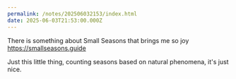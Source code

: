 ```yaml
---
permalink: /notes/202506032153/index.html
date: 2025-06-03T21:53:00.000Z
---
```


There is something about Small Seasons that brings me so joy https://smallseasons.guide

Just this little thing, counting seasons based on natural phenomena, it's just nice.